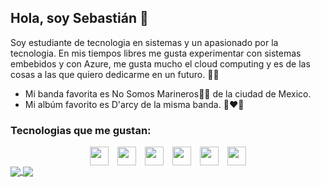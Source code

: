 ## Hola, soy Sebastián 👋
  
Soy estudiante de tecnologia en sistemas y un apasionado por la tecnologia.
En mis tiempos libres me gusta experimentar con sistemas embebidos y con Azure, me gusta mucho el cloud computing y es de las cosas a las que quiero dedicarme en un futuro. 🚀🌠

- Mi banda favorita es No Somos Marineros🚫🚢 de la ciudad de Mexico.
- Mi albúm favorito es D'arcy de la misma banda. 📼❤️💽

### Tecnologias que me gustan: 
<div style="display: flex; flex-direction: row; justify-content: center;">
  <img src="https://cdn.svgporn.com/logos/javascript.svg" width="30px" height="30px" hspace="7"/>
  <img src="https://cdn.svgporn.com/logos/gopher.svg" width="30px" height="30px" hspace="7"/>
  <img src="https://cdn.svgporn.com/logos/arduino.svg" width="30px" height="30px" hspace="7"/>
  <img src="https://cdn.svgporn.com/logos/raspberry-pi.svg" width="30px" height="30px" hspace="7"/>
  <img src="https://cdn.svgporn.com/logos/google-cloud.svg" width="30px" height="30px" hspace="7"/>
  <img src="https://cdn.svgporn.com/logos/azure-icon.svg" width="30px" height="30px" hspace="7"/>
</div>

<a href="https://github.com/anuraghazra/github-readme-stats">
  <img align="center" src="https://github-readme-stats.vercel.app/api?username=Sebas1012&show_icons=true" />
</a>
<a href="https://github.com/anuraghazra/github-readme-stats">
  <img align="center" src="https://github-readme-stats.vercel.app/api/top-langs/?username=Sebas1012&layout=compact" />
</a>


